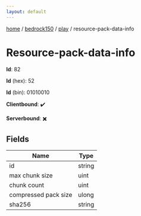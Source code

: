 ```yaml
---
layout: default
---
```


[home](/)  /  [bedrock150](/protocol/bedrock150)  /  [play](/protocol/bedrock150/play)  /  resource-pack-data-info

# Resource-pack-data-info

**Id**: 82

**Id** (hex): 52

**Id** (bin): 01010010

**Clientbound**: ✔️

**Serverbound**: ✖️

## Fields

Name | Type
---|---
id | string
max chunk size | uint
chunk count | uint
compressed pack size | ulong
sha256 | string

